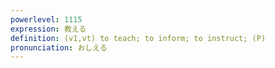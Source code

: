 ```yaml
---
powerlevel: 1115
expression: 教える
definition: (v1,vt) to teach; to inform; to instruct; (P)
pronunciation: おしえる
---
```

